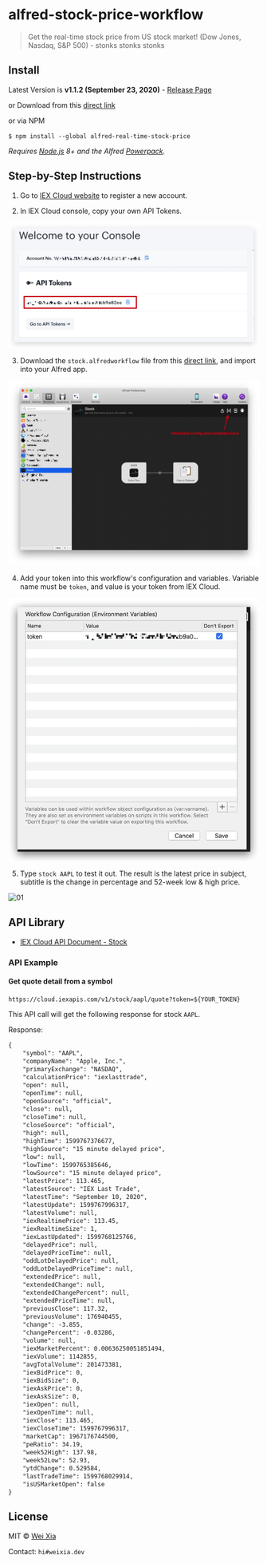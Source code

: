 # alfred-stock-price-workflow

> Get the real-time stock price from US stock market! (Dow Jones, Nasdaq, S&P 500) - stonks stonks stonks

## Install

Latest Version is **v1.1.2 (September 23, 2020)** - [Release Page](https://github.com/Wei-Xia/alfred-stock-price-workflow/releases)

or Download from this [direct link](https://github.com/Wei-Xia/alfred-stock-price-workflow/releases/download/1.0/Stock.alfredworkflow)

or via NPM

```
$ npm install --global alfred-real-time-stock-price
```

_Requires [Node.js](https://nodejs.org) 8+ and the Alfred [Powerpack](https://www.alfredapp.com/powerpack/)._

## Step-by-Step Instructions

1. Go to [IEX Cloud website](https://iexcloud.io/s/da57dcd1) to register a new account.

2. In IEX Cloud console, copy your own API Tokens.

![002](/assets/002.jpg)

3. Download the `stock.alfredworkflow` file from this [direct link](https://github.com/Wei-Xia/alfred-stock-price-workflow/releases/download/1.0/Stock.alfredworkflow), and import into your Alfred app.

![001](/assets/001.jpg)

4. Add your token into this workflow's configuration and variables. Variable name must be `token`, and value is your token from IEX Cloud.

![003](/assets/003.jpg)

5. Type `stock AAPL` to test it out. The result is the latest price in subject, subtitle is the change in percentage and 52-week low & high price.

![01](/assets/usage.gif)


## API Library

- [IEX Cloud API Document - Stock](https://iexcloud.io/docs/api/#quote)

### API Example

#### Get quote detail from a symbol

```
https://cloud.iexapis.com/v1/stock/aapl/quote?token=${YOUR_TOKEN}
```

This API call will get the following response for stock `AAPL`.

Response:

```
{
    "symbol": "AAPL",
    "companyName": "Apple, Inc.",
    "primaryExchange": "NASDAQ",
    "calculationPrice": "iexlasttrade",
    "open": null,
    "openTime": null,
    "openSource": "official",
    "close": null,
    "closeTime": null,
    "closeSource": "official",
    "high": null,
    "highTime": 1599767376677,
    "highSource": "15 minute delayed price",
    "low": null,
    "lowTime": 1599765385646,
    "lowSource": "15 minute delayed price",
    "latestPrice": 113.465,
    "latestSource": "IEX Last Trade",
    "latestTime": "September 10, 2020",
    "latestUpdate": 1599767996317,
    "latestVolume": null,
    "iexRealtimePrice": 113.45,
    "iexRealtimeSize": 1,
    "iexLastUpdated": 1599768125766,
    "delayedPrice": null,
    "delayedPriceTime": null,
    "oddLotDelayedPrice": null,
    "oddLotDelayedPriceTime": null,
    "extendedPrice": null,
    "extendedChange": null,
    "extendedChangePercent": null,
    "extendedPriceTime": null,
    "previousClose": 117.32,
    "previousVolume": 176940455,
    "change": -3.855,
    "changePercent": -0.03286,
    "volume": null,
    "iexMarketPercent": 0.00636250051851494,
    "iexVolume": 1142855,
    "avgTotalVolume": 201473381,
    "iexBidPrice": 0,
    "iexBidSize": 0,
    "iexAskPrice": 0,
    "iexAskSize": 0,
    "iexOpen": null,
    "iexOpenTime": null,
    "iexClose": 113.465,
    "iexCloseTime": 1599767996317,
    "marketCap": 1967176744500,
    "peRatio": 34.19,
    "week52High": 137.98,
    "week52Low": 52.93,
    "ytdChange": 0.529584,
    "lastTradeTime": 1599768029914,
    "isUSMarketOpen": false
}
```

## License

MIT © [Wei Xia](http://weixia.dev/)

Contact: `hi#weixia.dev`

